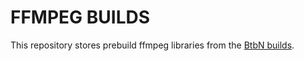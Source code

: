 # FFMPEG BUILDS

This repository stores prebuild ffmpeg libraries from the [BtbN builds](https://github.com/BtbN/FFmpeg-Builds).
